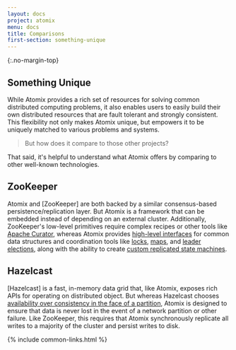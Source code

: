 ```yaml
---
layout: docs
project: atomix
menu: docs
title: Comparisons
first-section: something-unique
---
```


{:.no-margin-top}
## Something Unique

While Atomix provides a rich set of resources for solving common distributed computing problems, it also enables users to easily build their own distributed resources that are fault tolerant and strongly consistent. This flexibility not only makes Atomix unique, but empowers it to be uniquely matched to various problems and systems.

> But how does it compare to those other projects?

That said, it's helpful to understand what Atomix offers by comparing to other well-known technologies.

## ZooKeeper

Atomix and [ZooKeeper] are both backed by a similar consensus-based persistence/replication layer. But Atomix is a framework that can be embedded instead of depending on an external cluster. Additionally, ZooKeeper's low-level primitives require complex recipes or other tools like [Apache Curator](http://curator.apache.org/), whereas Atomix provides [high-level interfaces](/docs/distributed-resources#resources) for common data structures and coordination tools like [locks](/docs/distributed-resources#distributedlock), [maps](/docs/distributed-resources#distributedmap), and [leader elections](/docs/distributed-resources#distributedleaderelection), along with the ability to create [custom replicated state machines](/docs/distributed-resources#custom-resources).

## Hazelcast

[Hazelcast] is a fast, in-memory data grid that, like Atomix, exposes rich APIs for operating on distributed object. But whereas Hazelcast chooses [availability over consistency in the face of a partition](https://en.wikipedia.org/wiki/CAP_theorem), Atomix is designed to ensure that data is never lost in the event of a network partition or other failure. Like ZooKeeper, this requires that Atomix synchronously replicate all writes to a majority of the cluster and persist writes to disk.

{% include common-links.html %}